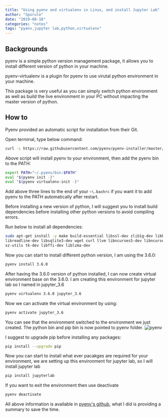 ```yaml
---
title: "Using pyenv and virtualenv in Linux, and install Jupyter Lab"
author: "Sporule"
date: "2019-08-18"
categories: "notes"
tags: "pyenv,jupyter lab,python,virtualenv"
---
```


## Backgrounds

pyenv is a simple python version management package, it allows you to install different version of python in your machine.

pyenv-virtualenv is a plugin for pyenv to use virutal python environment in your machine.

This package is very useful as you can simply switch python environment as well as build the live environment in your PC without impacting the master version of python.

## How to

Pyenv provided an automatic script for installation from their Git.

Open terminal, type below command:

```bash
curl -L https://raw.githubusercontent.com/pyenv/pyenv-installer/master/bin/pyenv-installer | bash
```

Above script will install pyenv to your environment, then add the pyenv bin to the PATH:

```bash
export PATH="~/.pyenv/bin:$PATH" 
eval "$(pyenv init -)" 
eval "$(pyenv virtualenv-init -)"
```

Add above three lines to the end of your `~\.bashrc` if you want it to add pyenv to the PATH automatically after restart.

Before installing a new version of python, I will suggest you to install build dependencies before installing other python versions to avoid compiling errors.

Run below to install all dependencies:

```bash
sudo apt-get install -y make build-essential libssl-dev zlib1g-dev libbz2-dev \
libreadline-dev libsqlite3-dev wget curl llvm libncurses5-dev libncursesw5-dev \
xz-utils tk-dev libffi-dev liblzma-dev
```

Now you can start to install different python version, I am using the 3.6.0:

```bash
pyenv install 3.6.0
```

After having the 3.6.0 version of python installed, I can now create virtual environment base on the 3.6.0. I am creating this environment for jupyter lab so I named in jupyter_3.6

```bash
pyenv virtualenv 3.6.0 jupyter_3.6
```

Now we can activate the virtual environment by using:

```bash
pyenv activate jupyter_3.6
```

You can see that the environment switched to the environment we just created. The python bin and pip bin is now pointed to pyenv folder.
![pyenv](https://i.imgur.com/sHZq6hn.png)

I suggest to upgrade pip before installing any packages:

```bash
pip install --upgrade pip
```

Now you can start to install what ever pacakges are required for your environment, we are setting up this environment for jupyter lab, so I will install jupyter lab

```bash
pip install jupyterlab
```

If you want to exit the environment then use deactivate

```bash
pyenv deactivate
```

All above information is available in [pyenv's github](https://github.com/pyenv/pyenv), what I did is providing a summary to save the time.
